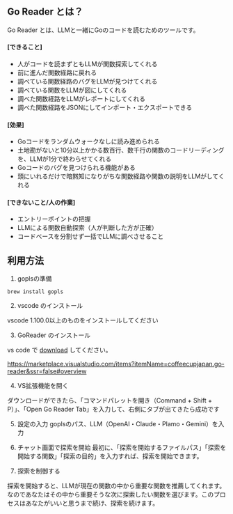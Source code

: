 ## Go Reader とは？
Go Reader とは、LLMと一緒にGoのコードを読むためのツールです。

#### [できること]
- 人がコードを読まずともLLMが関数探索してくれる
- 前に進んだ関数経路に戻れる
- 調べている関数経路のバグをLLMが見つけてくれる
- 調べている関数をLLMが図にしてくれる
- 調べた関数経路をLLMがレポートにしてくれる
- 調べた関数経路をJSONにしてインポート・エクスポートできる

#### [効果]
- Goコードをランダムウォークなしに読み進められる
- 土地勘がないと10分以上かかる数百行、数千行の関数のコードリーディングを、LLMが1分で終わらせてくれる
- Goコードのバグを見つけられる機能がある
- 頭にいれるだけで暗黙知になりがちな関数経路や関数の説明をLLMがしてくれる

#### [できないこと/人の作業]
- エントリーポイントの把握
- LLMによる関数自動探索（人が判断した方が正確）
- コードベースを分割せず一括でLLMに調べさせること

## 利用方法

1. goplsの準備

```
brew install gopls
```

2. vscode のインストール

vscode 1.100.0以上のものをインストールしてください

3. GoReader のインストール

vs code で [download](https://marketplace.visualstudio.com/items?itemName=coffeecupjapan.go-reader&ssr=false#overview) してください。

https://marketplace.visualstudio.com/items?itemName=coffeecupjapan.go-reader&ssr=false#overview 

4. VS拡張機能を開く

ダウンロードができたら、「コマンドパレットを開き（Command + Shift + P）」、「Open Go Reader Tab」を入力して、右側にタブが出てきたら成功です

5. 設定の入力
goplsのパス、LLM（OpenAI・Claude・Plamo・Gemini）を入力

6. チャット画面で探索を開始
最初に、「探索を開始するファイルパス」「探索を開始する関数」「探索の目的」を入力すれば、探索を開始できます。

7. 探索を制御する

探索を開始すると、LLMが現在の関数の中から重要な関数を推薦してくれます。なのであなたはその中から重要そうな次に探索したい関数を選びます。このプロセスはあなたがいいと思うまで続け、探索を続けます。
